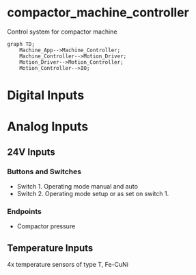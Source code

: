 # compactor_machine_controller
Control system for compactor machine

```mermaid
graph TD;
    Machine_App-->Machine_Controller;
    Machine_Controller-->Motion_Driver;
    Motion_Driver-->Motion_Controller;
    Motion_Controller-->IO;
```

# Digital Inputs

# Analog Inputs
## 24V Inputs
### Buttons and Switches
- Switch 1. Operating mode manual and auto
- Switch 2. Operating mode setup or as set on switch 1.
### Endpoints
- Compactor pressure
## Temperature Inputs
4x temperature sensors of type T, Fe-CuNi